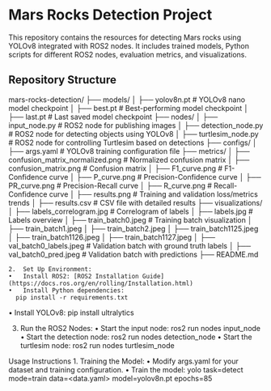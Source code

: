 # Mars Rocks Detection Project

This repository contains the resources for detecting Mars rocks using YOLOv8 integrated with ROS2 nodes. It includes trained models, Python scripts for different ROS2 nodes, evaluation metrics, and visualizations.


## Repository Structure

mars-rocks-detection/
├── models/
│   ├── yolov8n.pt              # YOLOv8 nano model checkpoint
│   ├── best.pt                 # Best-performing model checkpoint
│   ├── last.pt                 # Last saved model checkpoint
├── nodes/
│   ├── input_node.py           # ROS2 node for publishing images
│   ├── detection_node.py       # ROS2 node for detecting objects using YOLOv8
│   ├── turtlesim_node.py       # ROS2 node for controlling Turtlesim based on detections
├── configs/
│   ├── args.yaml               # YOLOv8 training configuration file
├── metrics/
│   ├── confusion_matrix_normalized.png # Normalized confusion matrix
│   ├── confusion_matrix.png            # Confusion matrix
│   ├── F1_curve.png                    # F1-Confidence curve
│   ├── P_curve.png                     # Precision-Confidence curve
│   ├── PR_curve.png                    # Precision-Recall curve
│   ├── R_curve.png                     # Recall-Confidence curve
│   ├── results.png                     # Training and validation loss/metrics trends
│   ├── results.csv                     # CSV file with detailed results
├── visualizations/
│   ├── labels_correlogram.jpg          # Correlogram of labels
│   ├── labels.jpg                      # Labels overview
│   ├── train_batch0.jpeg               # Training batch visualization
│   ├── train_batch1.jpeg
│   ├── train_batch2.jpeg
│   ├── train_batch1125.jpeg
│   ├── train_batch1126.jpeg
│   ├── train_batch1127.jpeg
│   ├── val_batch0_labels.jpeg          # Validation batch with ground truth labels
│   ├── val_batch0_pred.jpeg            # Validation batch with predictions
├── README.md


	2.	Set Up Environment:
	•	Install ROS2: [ROS2 Installation Guide](https://docs.ros.org/en/rolling/Installation.html)
	•	Install Python dependencies:
      pip install -r requirements.txt
  •	Install YOLOv8:
      pip install ultralytics

  3.	Run the ROS2 Nodes:
	•	Start the input node:
      ros2 run nodes input_node
	•	Start the detection node:
      ros2 run nodes detection_node
	•	Start the turtlesim node:
      ros2 run nodes turtlesim_node


Usage Instructions
	1.	Training the Model:
	•	Modify args.yaml for your dataset and training configuration.
	•	Train the model:
     yolo task=detect mode=train data=<data.yaml> model=yolov8n.pt epochs=85
